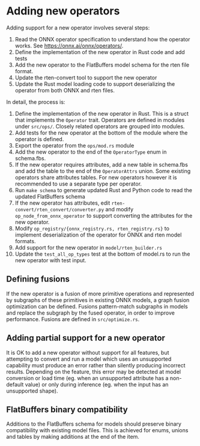 # Adding new operators

Adding support for a new operator involves several steps:

 1. Read the ONNX operator specification to understand how the operator
    works. See https://onnx.ai/onnx/operators/.
 2. Define the implementation of the new operator in Rust code and add tests
 3. Add the new operator to the FlatBuffers model schema for the rten
    file format.
 4. Update the rten-convert tool to support the new operator
 5. Update the Rust model loading code to support deserializing the operator
    from both ONNX and rten files.

In detail, the process is:

1. Define the implementation of the new operator in Rust. This is a struct
   that implements the `Operator` trait. Operators are defined in modules
   under `src/ops/`. Closely related operators are grouped into modules.
2. Add tests for the new operator at the bottom of the module where the
   operator is defined.
3. Export the operator from the `ops/mod.rs` module
4. Add the new operator to the end of the `OperatorType` enum in schema.fbs.
5. If the new operator requires attributes, add a new table in schema.fbs and
   add the table to the end of the `OperatorAttrs` union. Some existing
   operators share attributes tables. For new operators however it is
   recommended to use a separate type per operator.
6. Run `make schema` to generate updated Rust and Python code to read the
   updated FlatBuffers schema
7. If the new operator has attributes, edit
   `rten-convert/rten_convert/converter.py` and modify
   `op_node_from_onnx_operator` to support converting the attributes for the new
   operator.
8. Modify `op_registry/{onnx_registry.rs, rten_registry.rs}` to implement
   deserialization of the operator for ONNX and rten model formats.
9. Add support for the new operator in `model/rten_builder.rs`
10. Update the `test_all_op_types` test at the bottom of model.rs to run the
    new operator with test input.

## Defining fusions

If the new operator is a fusion of more primitive operations and represented by
subgraphs of these primitives in existing ONNX models, a graph fusion
optimization can be defined. Fusions pattern-match subgraphs in models and
replace the subgraph by the fused operator, in order to improve performance.
Fusions are defined in `src/optimize.rs`.

## Adding partial support for a new operator

It is OK to add a new operator without support for all features, but attempting
to convert and run a model which uses an unsupported capability must produce an
error rather than silently producing incorrect results. Depending on the
feature, this error may be detected at model conversion or load time (eg. when
an unsupported attribute has a non-default value) or only during inference (eg.
when the input has an unsupported shape).

## FlatBuffers binary compatibility

Additions to the FlatBuffers schema for models should preserve binary
compatibility with existing model files. This is achieved for enums, unions and
tables by making additions at the end of the item.
